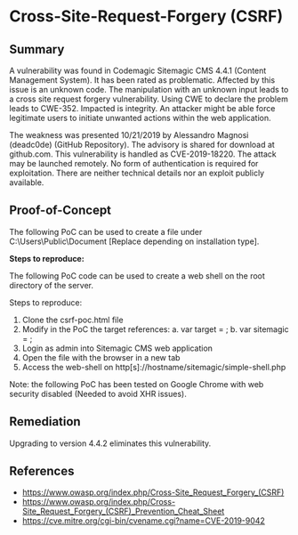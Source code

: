 # Cross-Site-Request-Forgery (CSRF)

## Summary

A vulnerability was found in Codemagic Sitemagic CMS 4.4.1 (Content Management System). It has been rated as problematic. Affected by this issue is an unknown code. The manipulation with an unknown input leads to a cross site request forgery vulnerability. Using CWE to declare the problem leads to CWE-352. Impacted is integrity. An attacker might be able force legitimate users to initiate unwanted actions within the web application.

The weakness was presented 10/21/2019 by Alessandro Magnosi (deadc0de) (GitHub Repository). The advisory is shared for download at github.com. This vulnerability is handled as CVE-2019-18220. The attack may be launched remotely. No form of authentication is required for exploitation. There are neither technical details nor an exploit publicly available.

## Proof-of-Concept

The following PoC can be used to create a file under C:\Users\Public\Document [Replace depending on installation type]. 

**Steps to reproduce:**

The following PoC code can be used to create a web shell on the root directory of the server. 

Steps to reproduce:

1.  Clone the csrf-poc.html file
2.  Modify in the PoC the target references:
  a.  var target = <ip or hostname>;
  b.  var sitemagic = <sitemagic path>;
3.  Login as admin into Sitemagic CMS web application
4.  Open the file with the browser in a new tab
5.  Access the web-shell on http[s]://hostname/sitemagic/simple-shell.php

Note: the following PoC has been tested on Google Chrome with web security disabled (Needed to avoid XHR issues).

## Remediation

Upgrading to version 4.4.2 eliminates this vulnerability.

## References

*	https://www.owasp.org/index.php/Cross-Site_Request_Forgery_(CSRF) 
*	https://www.owasp.org/index.php/Cross-Site_Request_Forgery_(CSRF)_Prevention_Cheat_Sheet 
*	https://cve.mitre.org/cgi-bin/cvename.cgi?name=CVE-2019-9042 



 
